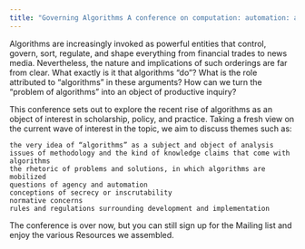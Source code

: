 ```yaml
---
title: "Governing Algorithms A conference on computation: automation: and control"
---
```


Algorithms are increasingly invoked as powerful entities that control, govern, sort, regulate, and shape everything from financial trades to news media. Nevertheless, the nature and implications of such orderings are far from clear. What exactly is it that algorithms “do”? What is the role attributed to “algorithms” in these arguments? How can we turn the “problem of algorithms” into an object of productive inquiry?

This conference sets out to explore the recent rise of algorithms as an object of interest in scholarship, policy, and practice. Taking a fresh view on the current wave of interest in the topic, we aim to discuss themes such as:

    the very idea of “algorithms” as a subject and object of analysis
    issues of methodology and the kind of knowledge claims that come with algorithms
    the rhetoric of problems and solutions, in which algorithms are mobilized
    questions of agency and automation
    conceptions of secrecy or inscrutability
    normative concerns
    rules and regulations surrounding development and implementation

The conference is over now, but you can still sign up for the Mailing list and enjoy the various Resources we assembled.

